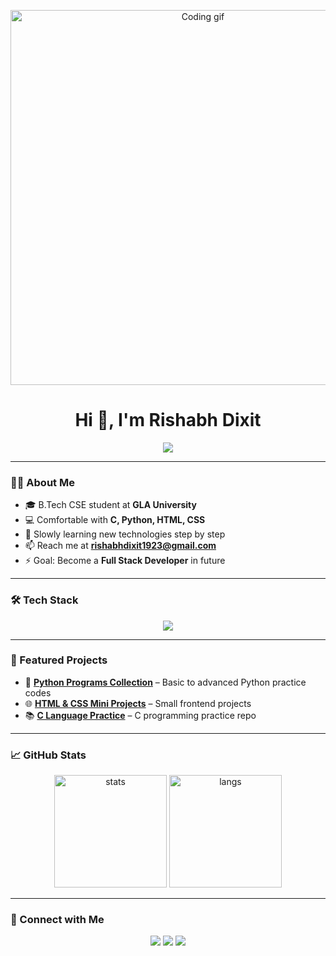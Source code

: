 <!-- Banner / GIF -->
<p align="center">
  <img src="https://media.giphy.com/media/qgQUggAC3Pfv687qPC/giphy.gif" width="600" alt="Coding gif">
</p>

<!-- Name + Animated Intro -->
<h1 align="center">Hi 👋, I'm Rishabh Dixit</h1>
<p align="center">
  <img src="https://readme-typing-svg.herokuapp.com?size=24&color=00C0FF&center=true&vCenter=true&width=600&lines=C+%7C+Python+Programmer;Frontend+Learner+(HTML+%26+CSS);B.Tech+CSE+Student;Aspiring+Full+Stack+Developer" />
</p>

---

### 👨‍💻 About Me  
- 🎓 B.Tech CSE student at **GLA University**  
- 💻 Comfortable with **C, Python, HTML, CSS**  
- 🚀 Slowly learning new technologies step by step  
- 📫 Reach me at **rishabhdixit1923@gmail.com**  
- ⚡ Goal: Become a **Full Stack Developer** in future  

---

### 🛠️ Tech Stack
<p align="center">
  <img src="https://skillicons.dev/icons?i=c,python,html,css,git,github" />
</p>

---

### 🚀 Featured Projects
- 📝 [**Python Programs Collection**](https://github.com/Rishabh4453/python-programs) – Basic to advanced Python practice codes  
- 🌐 [**HTML & CSS Mini Projects**](https://github.com/Rishabh4453/html-css-projects) – Small frontend projects  
- 📚 [**C Language Practice**](https://github.com/Rishabh4453/c-codes) – C programming practice repo  

---

### 📈 GitHub Stats
<p align="center">
  <img src="https://github-readme-stats.vercel.app/api?username=Rishabh4453&show_icons=true&theme=tokyonight" alt="stats" height="180"/>
  <img src="https://github-readme-stats.vercel.app/api/top-langs/?username=Rishabh4453&layout=compact&theme=tokyonight" alt="langs" height="180"/>
</p>



---

### 🔗 Connect with Me
<p align="center">
  <a href="https://www.linkedin.com/in/rishabh-dixit-681145326/"><img src="https://skillicons.dev/icons?i=linkedin" /></a>
  <a href="mailto:rishabhdixit1923@gmail.com"><img src="https://skillicons.dev/icons?i=gmail" /></a>
  <a href="https://github.com/Rishabh4453"><img src="https://skillicons.dev/icons?i=github" /></a>
</p>
